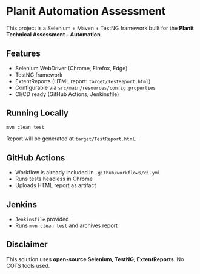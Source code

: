 # Planit Automation Assessment

This project is a Selenium + Maven + TestNG framework built for the **Planit Technical Assessment – Automation**.

## Features
- Selenium WebDriver (Chrome, Firefox, Edge)
- TestNG framework
- ExtentReports (HTML report: `target/TestReport.html`)
- Configurable via `src/main/resources/config.properties`
- CI/CD ready (GitHub Actions, Jenkinsfile)

## Running Locally
```bash
mvn clean test
```
Report will be generated at `target/TestReport.html`.

## GitHub Actions
- Workflow is already included in `.github/workflows/ci.yml`
- Runs tests headless in Chrome
- Uploads HTML report as artifact

## Jenkins
- `Jenkinsfile` provided
- Runs `mvn clean test` and archives report

## Disclaimer
This solution uses **open-source Selenium, TestNG, ExtentReports**. No COTS tools used.
